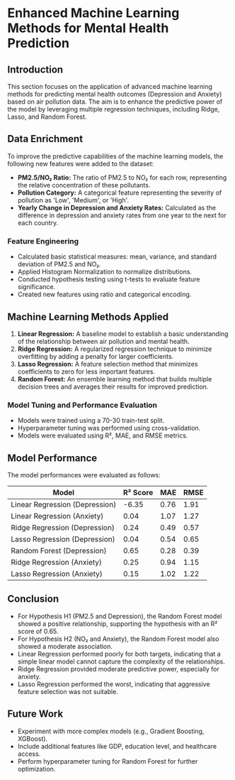 # Enhanced Machine Learning Methods for Mental Health Prediction

## Introduction

This section focuses on the application of advanced machine learning methods for predicting mental health outcomes (Depression and Anxiety) based on air pollution data. The aim is to enhance the predictive power of the model by leveraging multiple regression techniques, including Ridge, Lasso, and Random Forest.

## Data Enrichment

To improve the predictive capabilities of the machine learning models, the following new features were added to the dataset:

* **PM2.5/NO₂ Ratio:** The ratio of PM2.5 to NO₂ for each row, representing the relative concentration of these pollutants.
* **Pollution Category:** A categorical feature representing the severity of pollution as 'Low', 'Medium', or 'High'.
* **Yearly Change in Depression and Anxiety Rates:** Calculated as the difference in depression and anxiety rates from one year to the next for each country.

### Feature Engineering

* Calculated basic statistical measures: mean, variance, and standard deviation of PM2.5 and NO₂.
* Applied Histogram Normalization to normalize distributions.
* Conducted hypothesis testing using t-tests to evaluate feature significance.
* Created new features using ratio and categorical encoding.

## Machine Learning Methods Applied

1. **Linear Regression:** A baseline model to establish a basic understanding of the relationship between air pollution and mental health.
2. **Ridge Regression:** A regularized regression technique to minimize overfitting by adding a penalty for larger coefficients.
3. **Lasso Regression:** A feature selection method that minimizes coefficients to zero for less important features.
4. **Random Forest:** An ensemble learning method that builds multiple decision trees and averages their results for improved prediction.

### Model Tuning and Performance Evaluation

* Models were trained using a 70-30 train-test split.
* Hyperparameter tuning was performed using cross-validation.
* Models were evaluated using R², MAE, and RMSE metrics.

## Model Performance

The model performances were evaluated as follows:

| Model                          | R² Score | MAE  | RMSE |
| ------------------------------ | -------- | ---- | ---- |
| Linear Regression (Depression) | -6.35    | 0.76 | 1.91 |
| Linear Regression (Anxiety)    | 0.04     | 1.07 | 1.27 |
| Ridge Regression (Depression)  | 0.24     | 0.49 | 0.57 |
| Lasso Regression (Depression)  | 0.04     | 0.54 | 0.65 |
| Random Forest (Depression)     | 0.65     | 0.28 | 0.39 |
| Ridge Regression (Anxiety)     | 0.25     | 0.94 | 1.15 |
| Lasso Regression (Anxiety)     | 0.15     | 1.02 | 1.22 |

## Conclusion

* For Hypothesis H1 (PM2.5 and Depression), the Random Forest model showed a positive relationship, supporting the hypothesis with an R² score of 0.65.
* For Hypothesis H2 (NO₂ and Anxiety), the Random Forest model also showed a moderate association.
* Linear Regression performed poorly for both targets, indicating that a simple linear model cannot capture the complexity of the relationships.
* Ridge Regression provided moderate predictive power, especially for anxiety.
* Lasso Regression performed the worst, indicating that aggressive feature selection was not suitable.

## Future Work

* Experiment with more complex models (e.g., Gradient Boosting, XGBoost).
* Include additional features like GDP, education level, and healthcare access.
* Perform hyperparameter tuning for Random Forest for further optimization.
